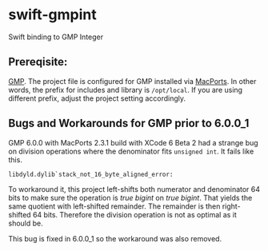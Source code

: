 swift-gmpint
============

Swift binding to GMP Integer

Prereqisite:
------------

[GMP].  The project file is configured for GMP installed via [MacPorts].  In other words, the prefix for includes and library is `/opt/local`.  If you are using different prefix, adjust the project setting accordingly.

[GMP]: https://gmplib.org/
[MacPorts]: http://www.macports.org/

Bugs and Workarounds for GMP prior to 6.0.0_1
---------------------------------------------

GMP 6.0.0 with MacPorts 2.3.1 build with XCode 6 Beta 2 had a strange bug on division operations where the denominator fits `unsigned int`.  It fails like this.

````
libdyld.dylib`stack_not_16_byte_aligned_error:
````

To workaround it, this project left-shifts both numerator and denominator 64 bits to make sure the operation is _true bigint_ on _true bigint_.  That yields the same quotient with left-shifted remainder.  The remainder is then right-shifted 64 bits.  Therefore the division operation is not as optimal as it should be.

This bug is fixed in 6.0.0_1 so the workaround was also removed.
